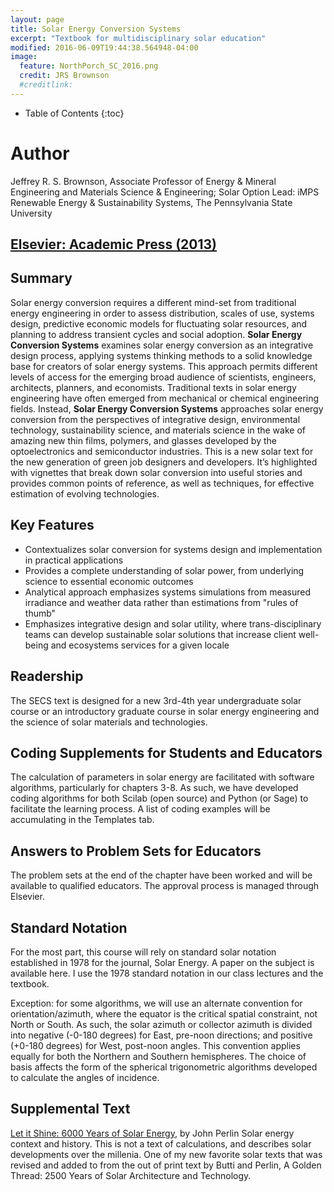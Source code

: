```yaml
---
layout: page
title: Solar Energy Conversion Systems
excerpt: "Textbook for multidisciplinary solar education"
modified: 2016-06-09T19:44:38.564948-04:00
image:
  feature: NorthPorch_SC_2016.png
  credit: JRS Brownson
  #creditlink: 
---
```


* Table of Contents
{:toc}

# Author

Jeffrey R. S. Brownson, Associate Professor of Energy & Mineral Engineering and Materials Science & Engineering; Solar Option Lead: iMPS Renewable Energy & Sustainability Systems, The Pennsylvania State University 

## [Elsevier: Academic Press (2013)](https://www.elsevier.com/books/solar-energy-conversion-systems/brownson/978-0-12-397021-3)

## Summary

Solar energy conversion requires a different mind-set from traditional energy engineering in order to assess distribution, scales of use, systems design, predictive economic models for fluctuating solar resources, and planning to address transient cycles and social adoption. **Solar Energy Conversion Systems** examines solar energy conversion as an integrative design process, applying systems thinking methods to a solid knowledge base for creators of solar energy systems. This approach permits different levels of access for the emerging broad audience of scientists, engineers, architects, planners, and economists. Traditional texts in solar energy engineering have often emerged from mechanical or chemical engineering fields. Instead, **Solar Energy Conversion Systems** approaches solar energy conversion from the perspectives of integrative design, environmental technology, sustainability science, and materials science in the wake of amazing new thin films, polymers, and glasses developed by the optoelectronics and semiconductor industries. This is a new solar text for the new generation of green job designers and developers. It’s highlighted with vignettes that break down solar conversion into useful stories and provides common points of reference, as well as techniques, for effective estimation of evolving technologies. 

## Key Features

* Contextualizes solar conversion for systems design and implementation in practical applications
* Provides a complete understanding of solar power, from underlying science to essential economic outcomes
* Analytical approach emphasizes systems simulations from measured irradiance and weather data rather than estimations from "rules of thumb"
* Emphasizes integrative design and solar utility, where trans-disciplinary teams can develop sustainable solar solutions that increase client well-being and ecosystems services for a given locale

## Readership

The SECS text is designed for a new 3rd-4th year undergraduate solar course or an introductory graduate course in solar energy engineering and the science of solar materials and technologies.


## Coding Supplements for Students and Educators

The calculation of parameters in solar energy are facilitated with software algorithms, particularly for chapters 3-8. As such, we have developed coding algorithms for both Scilab (open source) and Python (or Sage) to facilitate the learning process. A list of coding examples will be accumulating in the Templates tab.

## Answers to Problem Sets for Educators

The problem sets at the end of the chapter have been worked and will be available to qualified educators. The approval process is managed through Elsevier. 

## Standard Notation

For the most part, this course will rely on standard solar notation established in 1978 for the journal, Solar Energy. A paper on the subject is available here. I use the 1978 standard notation in our class lectures and the textbook.

Exception: for some algorithms, we will use an alternate convention for orientation/azimuth, where the equator is the critical spatial constraint, not North or South. As such, the solar azimuth or collector azimuth is divided into negative (-0-180 degrees) for East, pre-noon directions; and positive (+0-180 degrees) for West, post-noon angles. This convention applies equally for both the Northern and Southern hemispheres. The choice of basis affects the form of the spherical trigonometric algorithms developed to calculate the angles of incidence.

## Supplemental Text

[Let it Shine: 6000 Years of Solar Energy](http://john-perlin.com/), by John Perlin
    Solar energy context and history. This is not a text of calculations, and describes solar developments over the millenia. One of my new favorite solar texts that was revised and added to from the out of print text by Butti and Perlin, A Golden Thread: 2500 Years of Solar Architecture and Technology. 

